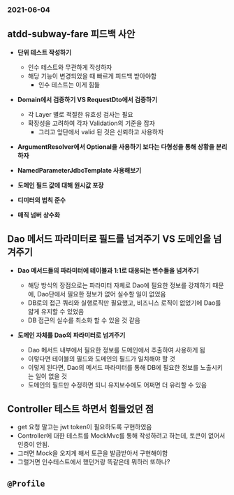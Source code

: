 ### 2021-06-04

## atdd-subway-fare 피드백 사안
- **단위 테스트 작성하기**
    - 인수 테스트와 무관하게 작성하자
    - 해당 기능이 변경되었을 때 빠르게 피드백 받아야함
        - 인수 테스트는 이게 힘듦

- **Domain에서 검증하기 VS RequestDto에서 검증하기**
    - 각 Layer 별로 적절한 유효성 검사는 필요
    - 확장성을 고려하여 각자 Validation의 기준을 잡자
        - 그리고 앞단에서 valid 된 것은 신뢰하고 사용하자

- **ArgumentResolver에서 Optional을 사용하기 보다는 다형성을 통해 상황을 분리하자**

- **NamedParameterJdbcTemplate 사용해보기**

- **도메인 필드 값에 대해 원시값 포장**

- **디미터의 법칙 준수**

- **매직 넘버 상수화**

## Dao 메서드 파라미터로 필드를 넘겨주기 VS 도메인을 넘겨주기
- **Dao 메서드들의 파라미터에 테이블과 1:1로 대응되는 변수들을 넘겨주기**
    - 해당 방식의 장점으로는 파라미터 자체로 Dao에 필요한 정보를 강제하기 때문에, Dao단에서 필요한 정보가 없어 실수할 일이 없었음  
    - DB로의 접근 쿼리와 실행로직만 필요했고, 비즈니스 로직이 없었기에 Dao를 얇게 유지할 수 있었음 
    - DB 접근의 실수를 최소화 할 수 있을 것 같음

- **도메인 자체를 Dao의 파라미터로 넘겨주기**
    - Dao 메서드 내부에서 필요한 정보를 도메인에서 추출하여 사용하게 됨
    - 이렇다면 테이블의 필드와 도메인의 필드가 일치해야 할 것
    - 이렇게 된다면, Dao의 메서드 파라미터를 통해 DB에 필요한 정보를 노출시키는 일이 없을 것  
    - 도메인의 필드만 수정하면 되니 유지보수에도 어쩌면 더 유리할 수 있음

## Controller 테스트 하면서 힘들었던 점
- get 요청 말고는 jwt token이 필요하도록 구현하였음
- Controller에 대한 테스트를 MockMvc를 통해 작성하려고 하는데, 토큰이 없어서 인증이 안됨. 
- 그러면 Mock을 오지게 해서 토큰을 발급받아서 구현해야함
- 그럴거면 인수테스트에서 했던거랑 똑같은데 뭐하러 또하나?

## `@Profile`
